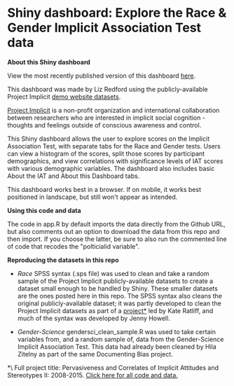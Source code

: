 # Shiny dashboard: Explore the Race & Gender Implicit Association Test data

<b>About this Shiny dashboard</b>

View the most recently published version of this dashboard <a href = "https://lizredford.shinyapps.io/explore-iat/">here</a>.

This dashboard was made by Liz Redford using the publicly-available Project Implicit <a href = "https://osf.io/y9hiq/">demo website datasets</a>. 

<a href = "https://implicit.harvard.edu/implicit/">Project Implicit</a> is a non-profit organization and international collaboration between researchers who are interested in implicit social cognition - thoughts and feelings outside of conscious awareness and control. 

This Shiny dashboard allows the user to explore scores on the Implicit Association Test, with separate tabs for the Race and Gender tests. Users can view a histogram of the scores, split those scores by participant demographics, and view correlations with significance levels of IAT scores with various demographic variables. The dashboard also includes basic About the IAT and About this Dashboard tabs.

This dashboard works best in a browser. If on mobile, it works best positioned in landscape, but still won't appear as intended.

<b>Using this code and data</b>

The code in app.R by default imports the data directly from the Github URL, but also comments out an option to download the data from this repo and then import. If you choose the latter, be sure to also run the commented line of code that recodes the "polticialid variable".

<b>Reproducing the datasets in this repo</b>

 * <i>Race</i>
SPSS syntax (.sps file) was used to clean and take a random sample of the Project Implicit publicly-available datasets to create a dataset small enough to be handled by Shiny. These smaller datasets are the ones posted here in this repo. The SPSS syntax also cleans the original publicly-available dataset; it was partly developed to clean the Project Implicit datasets as part of a <a href = "https://osf.io/rfzhu/">project*</a> led by Kate Ratliff, and much of the syntax was developed by Jenny Howell.

* <i>Gender-Science</i>
  gendersci_clean_sample.R was used to take certain variables from, and a random sample of, data from the Gender-Science Implicit Association Test. This data had already been cleaned by Hila Zitelny as part of the same Documenting Bias project.

\*\ Full project title: Pervasiveness and Correlates of Implicit Attitudes and Stereotypes II: 2008-2015. <a href = "https://osf.io/rfzhu/">Click here for all code and data.</a>
